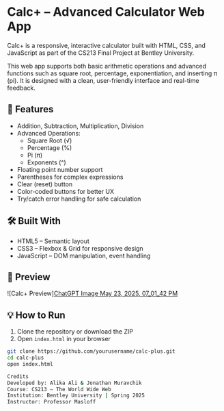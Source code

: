 # Calc+ – Advanced Calculator Web App

Calc+ is a responsive, interactive calculator built with HTML, CSS, and JavaScript as part of the CS213 Final Project at Bentley University.

This web app supports both basic arithmetic operations and advanced functions such as square root, percentage, exponentiation, and inserting π (pi). It is designed with a clean, user-friendly interface and real-time feedback.

## 🚀 Features

- Addition, Subtraction, Multiplication, Division
- Advanced Operations: 
  - Square Root (√)
  - Percentage (%)
  - Pi (π)
  - Exponents (^)
- Floating point number support
- Parentheses for complex expressions
- Clear (reset) button
- Color-coded buttons for better UX
- Try/catch error handling for safe calculation

## 🛠️ Built With

- HTML5 – Semantic layout
- CSS3 – Flexbox & Grid for responsive design
- JavaScript – DOM manipulation, event handling

## 📸 Preview

![Calc+ Preview][ChatGPT Image May 23, 2025, 07_01_42 PM](https://github.com/user-attachments/assets/48538ac9-d483-4d01-9d58-ab62aa74bd80)


## 💡 How to Run

1. Clone the repository or download the ZIP
2. Open `index.html` in your browser

```bash
git clone https://github.com/yourusername/calc-plus.git
cd calc-plus
open index.html

Credits
Developed by: Alika Ali & Jonathan Muravchik
Course: CS213 – The World Wide Web
Institution: Bentley University | Spring 2025
Instructor: Professor Masloff
